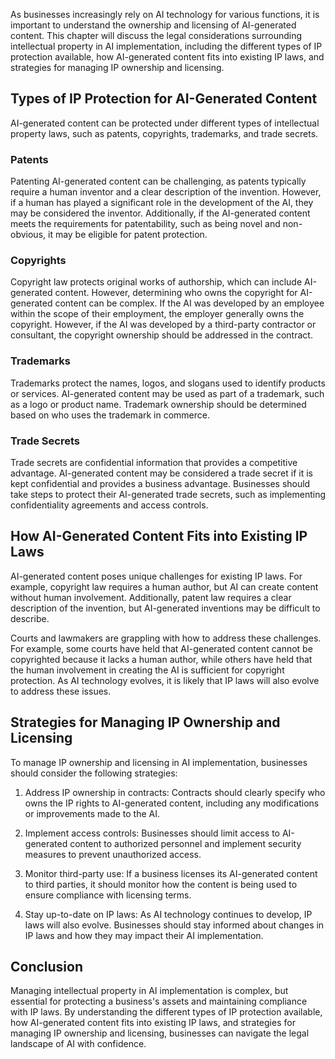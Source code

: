 
As businesses increasingly rely on AI technology for various functions, it is important to understand the ownership and licensing of AI-generated content. This chapter will discuss the legal considerations surrounding intellectual property in AI implementation, including the different types of IP protection available, how AI-generated content fits into existing IP laws, and strategies for managing IP ownership and licensing.

Types of IP Protection for AI-Generated Content
-----------------------------------------------

AI-generated content can be protected under different types of intellectual property laws, such as patents, copyrights, trademarks, and trade secrets.

### Patents

Patenting AI-generated content can be challenging, as patents typically require a human inventor and a clear description of the invention. However, if a human has played a significant role in the development of the AI, they may be considered the inventor. Additionally, if the AI-generated content meets the requirements for patentability, such as being novel and non-obvious, it may be eligible for patent protection.

### Copyrights

Copyright law protects original works of authorship, which can include AI-generated content. However, determining who owns the copyright for AI-generated content can be complex. If the AI was developed by an employee within the scope of their employment, the employer generally owns the copyright. However, if the AI was developed by a third-party contractor or consultant, the copyright ownership should be addressed in the contract.

### Trademarks

Trademarks protect the names, logos, and slogans used to identify products or services. AI-generated content may be used as part of a trademark, such as a logo or product name. Trademark ownership should be determined based on who uses the trademark in commerce.

### Trade Secrets

Trade secrets are confidential information that provides a competitive advantage. AI-generated content may be considered a trade secret if it is kept confidential and provides a business advantage. Businesses should take steps to protect their AI-generated trade secrets, such as implementing confidentiality agreements and access controls.

How AI-Generated Content Fits into Existing IP Laws
---------------------------------------------------

AI-generated content poses unique challenges for existing IP laws. For example, copyright law requires a human author, but AI can create content without human involvement. Additionally, patent law requires a clear description of the invention, but AI-generated inventions may be difficult to describe.

Courts and lawmakers are grappling with how to address these challenges. For example, some courts have held that AI-generated content cannot be copyrighted because it lacks a human author, while others have held that the human involvement in creating the AI is sufficient for copyright protection. As AI technology evolves, it is likely that IP laws will also evolve to address these issues.

Strategies for Managing IP Ownership and Licensing
--------------------------------------------------

To manage IP ownership and licensing in AI implementation, businesses should consider the following strategies:

1. Address IP ownership in contracts: Contracts should clearly specify who owns the IP rights to AI-generated content, including any modifications or improvements made to the AI.

2. Implement access controls: Businesses should limit access to AI-generated content to authorized personnel and implement security measures to prevent unauthorized access.

3. Monitor third-party use: If a business licenses its AI-generated content to third parties, it should monitor how the content is being used to ensure compliance with licensing terms.

4. Stay up-to-date on IP laws: As AI technology continues to develop, IP laws will also evolve. Businesses should stay informed about changes in IP laws and how they may impact their AI implementation.

Conclusion
----------

Managing intellectual property in AI implementation is complex, but essential for protecting a business's assets and maintaining compliance with IP laws. By understanding the different types of IP protection available, how AI-generated content fits into existing IP laws, and strategies for managing IP ownership and licensing, businesses can navigate the legal landscape of AI with confidence.

